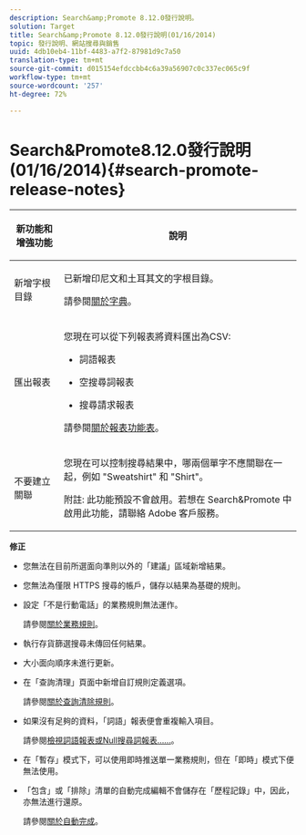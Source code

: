```yaml
---
description: Search&amp;Promote 8.12.0發行說明。
solution: Target
title: Search&amp;Promote 8.12.0發行說明(01/16/2014)
topic: 發行說明、網站搜尋與銷售
uuid: 4db10eb4-11bf-4483-a7f2-87981d9c7a50
translation-type: tm+mt
source-git-commit: d015154efdccbb4c6a39a56907c0c337ec065c9f
workflow-type: tm+mt
source-wordcount: '257'
ht-degree: 72%

---
```



# Search&amp;Promote8.12.0發行說明(01/16/2014){#search-promote-release-notes}

<table> 
 <thead> 
  <tr> 
   <th colname="col1" class="entry"> <p>新功能和增強功能 </p> </th> 
   <th colname="col2" class="entry"> <p>說明 </p> </th> 
  </tr> 
 </thead>
 <tbody> 
  <tr> 
   <td colname="col1"> <p>新增字根目錄 </p> </td> 
   <td colname="col2"> <p> </p> <p> 已新增印尼文和土耳其文的字根目錄。 </p> <p>請參閱<a href="../c-about-linguistics-menu/c-about-dictionaries.md#concept_B8028B71EC8144669614C64578EDB034" format="dita" scope="local">關於字典</a>。 </p> </td> 
  </tr> 
  <tr> 
   <td colname="col1"> <p>匯出報表 </p> </td> 
   <td colname="col2"> <p> 
     <!--3683368-->您現在可以從下列報表將資料匯出為CSV: 
     <ul id="ul_93B619DBB3444F64BD6D7F9E969AB1E1"> 
      <li id="li_96DDE1A196834845A0FA319903C5934B"> <p>詞語報表 </p> </li> 
      <li id="li_4F1A19DE98C84F8CAD963EEA2B38ED7A"> <p>空搜尋詞報表 </p> </li> 
      <li id="li_A7716C62C4D44CD69D411C3FEE246D96"> <p>搜尋請求報表 </p> </li> 
     </ul> </p> <p>請參閱<a href="../c-about-reports-menu/c-about-reports-menu.md#concept_5F901459C7AB461BAB30B305957EB00C" format="dita" scope="local">關於報表功能表</a>。 </p> </td> 
  </tr> 
  <tr> 
   <td colname="col1"> <p>不要建立關聯 </p> </td> 
   <td colname="col2"> <p>您現在可以控制搜尋結果中，哪兩個單字不應關聯在一起，例如 "Sweatshirt" 和 "Shirt"。 </p> <p> <p>附註: 此功能預設不會啟用。若想在 Search&amp;Promote 中啟用此功能，請聯絡 Adobe 客戶服務。 </p> </p> </td> 
  </tr> 
 </tbody> 
</table>

**修正**

* 您無法在目前所選面向準則以外的「建議」區域新增結果。
* 您無法為僅限 HTTPS 搜尋的帳戶，儲存以結果為基礎的規則。
* 設定「不是行動電話」的業務規則無法運作。

   請參閱[關於業務規則](../c-about-rules-menu/c-about-business-rules.md#concept_2A93D76216754D3D8412CDEA00BD26BD)。

* 執行存貨篩選搜尋未傳回任何結果。
* 大小面向順序未進行更新。
* 在「查詢清理」頁面中新增自訂規則定義選項。

   請參閱[關於查詢清除規則](../c-about-rules-menu/c-about-query-cleaning-rules.md#concept_17F3CDDC3C8A4128AF092A82B777B86C)。

* 如果沒有足夠的資料，「詞語」報表便會重複輸入項目。

   請參閱[檢視詞語報表或Null搜尋詞報表……](../c-about-reports-menu/c-about-reports-menu.md#task_53B7ED1582DD4B0E8376546A7AFC789A)。

* 在「暫存」模式下，可以使用即時推送單一業務規則，但在「即時」模式下便無法使用。
* 「包含」或「排除」清單的自動完成編輯不會儲存在「歷程記錄」中，因此，亦無法進行還原。

   請參閱[關於自動完成](../c-about-auto-complete.md#concept_093A9CD754864BA79B456FE4BEB64578)。

